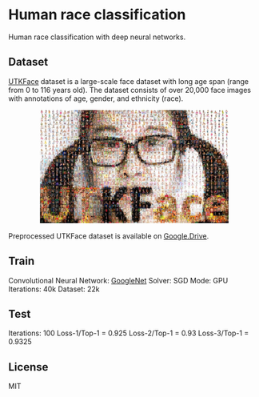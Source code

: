# Human race classification
Human race classification with deep neural networks.

## Dataset
[UTKFace](https://susanqq.github.io/UTKFace/) dataset is a large-scale face dataset with long age span (range from 0 to 116 years old). The dataset consists of over 20,000 face images with annotations of age, gender, and ethnicity (race).

<p align="center"><img width="75%" src="docs/utk.jpg" /></p>

Preprocessed UTKFace dataset is available on [Google.Drive](https://drive.google.com/file/d/1kQL4l8SovFOaw0Oysad3w2iqjQ0w87S9/view?usp=sharing).

## Train
Convolutional Neural Network: [GoogleNet](https://github.com/BVLC/caffe/tree/master/models/bvlc_googlenet)
Solver: SGD
Mode: GPU
Iterations: 40k
Dataset: 22k

## Test
Iterations: 100
Loss-1/Top-1 = 0.925
Loss-2/Top-1 = 0.93
Loss-3/Top-1 = 0.9325

## License
MIT
